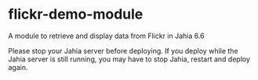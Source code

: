 flickr-demo-module
==================

A module to retrieve and display data from Flickr in Jahia 6.6

Please stop your Jahia server before deploying. If you deploy while the Jahia server is still running, 
you may have to stop Jahia, restart and deploy again.
